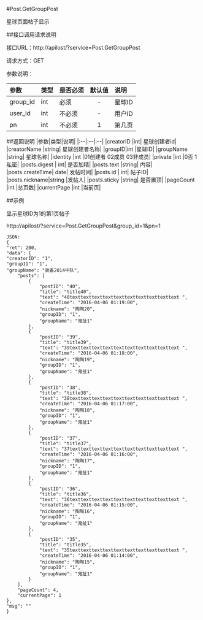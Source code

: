 #Post.GetGroupPost

星球页面帖子显示

##接口调用请求说明

接口URL：http://apilost/?service=Post.GetGroupPost

请求方式：GET

参数说明：

|参数|类型|是否必须|默认值|说明|
|:--|:--|:--|:--:|:--|
|group_id|int|必须|-|星球ID|
|user_id|int|不必须|-|用户ID|
|pn|int|不必须|1|第几页|
##返回说明
|参数|类型|说明|
|:--|:--|:--|
|creatorID	|int|	星球创建者id|
|creatorName  |string|   星球创建者名称|
|groupID|int	|星球ID|
|groupName	|string|	星球名称|
|identity    |int    |01创建者 02成员 03非成员|
|private    |int    |0否 1私密|
|posts.digest	|	int|	是否加精|
|posts.text	|string|	内容|
|posts.createTime|	date|	发帖时间|
|posts.id	|	int|	帖子ID|
|posts.nickname|string	|发帖人|
|posts.sticky	|string|	是否置顶|
|pageCount	|int	|总页数|
|currentPage	|int	|当前页|


##示例

显示星球ID为1的第1页帖子

http://apilost/?service=Post.GetGroupPost&group_id=1&pn=1

    JSON:
    {
    "ret": 200,
    "data": {
    "creatorID": "1",
    "groupID": "1",
    "groupName": "装备2014中队",
        "posts": [
            {
                "postID": "40",
                "title": "title40",
                "text": "40texttexttexttexttexttexttexttexttexttext ",
                "createTime": "2016-04-06 01:19:00",
                "nickname": "陶陶20",
                "groupID": "1",
                "groupName": "鬼扯1"
            },
            {
                "postID": "39",
                "title": "title39",
                "text": "39texttexttexttexttexttexttexttexttexttext ",
                "createTime": "2016-04-06 01:18:00",
                "nickname": "陶陶19",
                "groupID": "1",
                "groupName": "鬼扯1"
            },
            {
                "postID": "38",
                "title": "title38",
                "text": "38texttexttexttexttexttexttexttexttexttext ",
                "createTime": "2016-04-06 01:17:00",
                "nickname": "陶陶18",
                "groupID": "1",
                "groupName": "鬼扯1"
            },
            {
                "postID": "37",
                "title": "title37",
                "text": "37texttexttexttexttexttexttexttexttexttext ",
                "createTime": "2016-04-06 01:16:00",
                "nickname": "陶陶17",
                "groupID": "1",
                "groupName": "鬼扯1"
            },
            {
                "postID": "36",
                "title": "title36",
                "text": "36texttexttexttexttexttexttexttexttexttext ",
                "createTime": "2016-04-06 01:15:00",
                "nickname": "陶陶16",
                "groupID": "1",
                "groupName": "鬼扯1"
            },
            {
                "postID": "35",
                "title": "title35",
                "text": "35texttexttexttexttexttexttexttexttexttext ",
                "createTime": "2016-04-06 01:14:00",
                "nickname": "陶陶15",
                "groupID": "1",
                "groupName": "鬼扯1"
            }
        ],
        "pageCount": 4,
        "currentPage": 1
    },
    "msg": ""
    }
